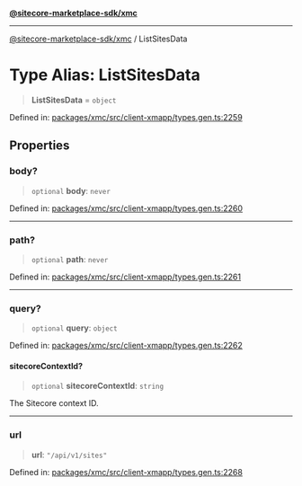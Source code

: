 [**@sitecore-marketplace-sdk/xmc**](../README.md)

***

[@sitecore-marketplace-sdk/xmc](../README.md) / ListSitesData

# Type Alias: ListSitesData

> **ListSitesData** = `object`

Defined in: [packages/xmc/src/client-xmapp/types.gen.ts:2259](https://github.com/Sitecore/sitecore-marketplace-sdk/blob/e87783cce9f115393973a45e109d17b99bf1df7e/packages/xmc/src/client-xmapp/types.gen.ts#L2259)

## Properties

### body?

> `optional` **body**: `never`

Defined in: [packages/xmc/src/client-xmapp/types.gen.ts:2260](https://github.com/Sitecore/sitecore-marketplace-sdk/blob/e87783cce9f115393973a45e109d17b99bf1df7e/packages/xmc/src/client-xmapp/types.gen.ts#L2260)

***

### path?

> `optional` **path**: `never`

Defined in: [packages/xmc/src/client-xmapp/types.gen.ts:2261](https://github.com/Sitecore/sitecore-marketplace-sdk/blob/e87783cce9f115393973a45e109d17b99bf1df7e/packages/xmc/src/client-xmapp/types.gen.ts#L2261)

***

### query?

> `optional` **query**: `object`

Defined in: [packages/xmc/src/client-xmapp/types.gen.ts:2262](https://github.com/Sitecore/sitecore-marketplace-sdk/blob/e87783cce9f115393973a45e109d17b99bf1df7e/packages/xmc/src/client-xmapp/types.gen.ts#L2262)

#### sitecoreContextId?

> `optional` **sitecoreContextId**: `string`

The Sitecore context ID.

***

### url

> **url**: `"/api/v1/sites"`

Defined in: [packages/xmc/src/client-xmapp/types.gen.ts:2268](https://github.com/Sitecore/sitecore-marketplace-sdk/blob/e87783cce9f115393973a45e109d17b99bf1df7e/packages/xmc/src/client-xmapp/types.gen.ts#L2268)
